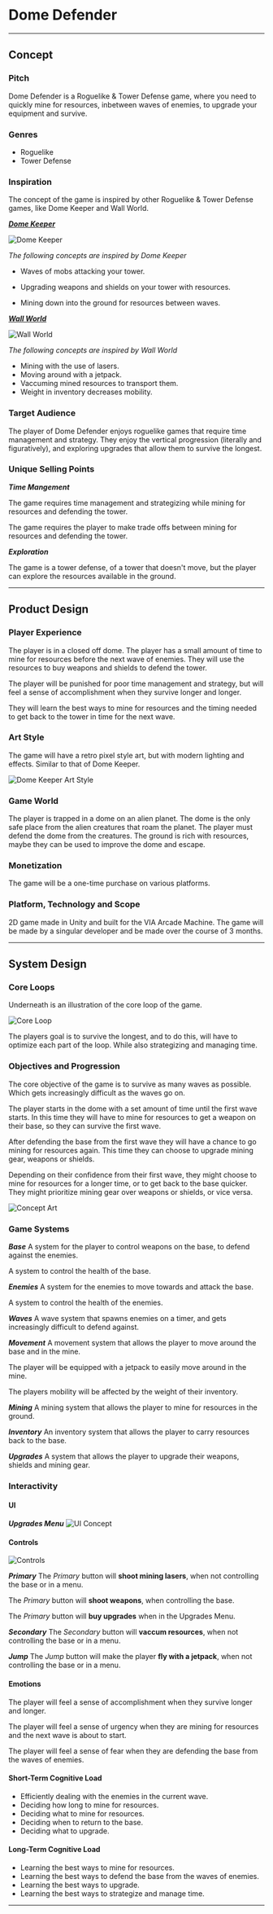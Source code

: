 # Dome Defender

******

## Concept

### Pitch

Dome Defender is a Roguelike & Tower Defense game, where you need to quickly mine for resources, inbetween waves of enemies, to upgrade your equipment and survive.

### Genres

- Roguelike
- Tower Defense

### Inspiration

The concept of the game is inspired by other Roguelike & Tower Defense games, like Dome Keeper and Wall World.

[***Dome Keeper***](https://store.steampowered.com/app/1637320/Dome_Keeper/)

![Dome Keeper](images/dome-keeper.png)

*The following concepts are inspired by Dome Keeper*

- Waves of mobs attacking your tower.

- Upgrading weapons and shields on your tower with resources.

- Mining down into the ground for resources between waves.

[***Wall World***](https://store.steampowered.com/app/2187290/Wall_World/)

![Wall World](images/wall-world.png)

*The following concepts are inspired by Wall World*
- Mining with the use of lasers.
- Moving around with a jetpack.
- Vaccuming mined resources to transport them.
- Weight in inventory decreases mobility.

### Target Audience

The player of Dome Defender enjoys roguelike games that require time management and strategy. They enjoy the vertical progression (literally and figuratively), and exploring upgrades that allow them to survive the longest.

### Unique Selling Points

***Time Mangement***

The game requires time management and strategizing while mining for resources and defending the tower.

The game requires the player to make trade offs between mining for resources and defending the tower.

***Exploration***

The game is a tower defense, of a tower that doesn't move, but the player can explore the resources available in the ground.

******

## Product Design

### Player Experience

The player is in a closed off dome. The player has a small amount of time to mine for resources before the next wave of enemies. They will use the resources to buy weapons and shields to defend the tower. 

The player will be punished for poor time management and strategy, but will feel a sense of accomplishment when they survive longer and longer.

They will learn the best ways to mine for resources and the timing needed to get back to the tower in time for the next wave.

### Art Style

The game will have a retro pixel style art, but with modern lighting and effects. Similar to that of Dome Keeper.

![Dome Keeper Art Style](images/dome-keeper-art.png)

### Game World

The player is trapped in a dome on an alien planet. The dome is the only safe place from the alien creatures that roam the planet. The player must defend the dome from the creatures. The ground is rich with resources, maybe they can be used to improve the dome and escape.

### Monetization

The game will be a one-time purchase on various platforms.

### Platform, Technology and Scope

2D game made in Unity and built for the VIA Arcade Machine. The game will be made by a singular developer and be made over the course of 3 months.

******

## System Design

### Core Loops

Underneath is an illustration of the core loop of the game.

![Core Loop](images/core-loop.png)

The players goal is to survive the longest, and to do this, will have to optimize each part of the loop. While also strategizing and managing time.

### Objectives and Progression

The core objective of the game is to survive as many waves as possible. Which gets increasingly difficult as the waves go on.

The player starts in the dome with a set amount of time until the first wave starts. In this time they will have to mine for resources to get a weapon on their base, so they can survive the first wave.

After defending the base from the first wave they will have a chance to go mining for resources again. This time they can choose to upgrade mining gear, weapons or shields.

Depending on their confidence from their first wave, they might choose to mine for resources for a longer time, or to get back to the base quicker. They might prioritize mining gear over weapons or shields, or vice versa.

![Concept Art](images/concept-art.png)

### Game Systems

***Base***
A system for the player to control weapons on the base, to defend against the enemies.

A system to control the health of the base.

***Enemies***
A system for the enemies to move towards and attack the base.

A system to control the health of the enemies.

***Waves***
A wave system that spawns enemies on a timer, and gets increasingly difficult to defend against.

***Movement***
A movement system that allows the player to move around the base and in the mine.

The player will be equipped with a jetpack to easily move around in the mine.

The players mobility will be affected by the weight of their inventory.

***Mining***
A mining system that allows the player to mine for resources in the ground.

***Inventory***
An inventory system that allows the player to carry resources back to the base.

***Upgrades***
A system that allows the player to upgrade their weapons, shields and mining gear.

### Interactivity

#### UI

***Upgrades Menu***
![UI Concept](images/concept-ui.png)

#### Controls

![Controls](images/controls.png)

***Primary***
The *Primary* button will **shoot mining lasers**, when not controlling the base or in a menu.

The *Primary* button will **shoot weapons**, when controlling the base.

The *Primary* button will **buy upgrades** when in the Upgrades Menu.

***Secondary***
The *Secondary* button will **vaccum resources**, when not controlling the base or in a menu.

***Jump***
The *Jump* button will make the player **fly with a jetpack**, when not controlling the base or in a menu.

#### Emotions

The player will feel a sense of accomplishment when they survive longer and longer.

The player will feel a sense of urgency when they are mining for resources and the next wave is about to start.

The player will feel a sense of fear when they are defending the base from the waves of enemies.

#### Short-Term Cognitive Load

- Efficiently dealing with the enemies in the current wave.
- Deciding how long to mine for resources.
- Deciding what to mine for resources.
- Deciding when to return to the base.
- Deciding what to upgrade.

#### Long-Term Cognitive Load

- Learning the best ways to mine for resources.
- Learning the best ways to defend the base from the waves of enemies.
- Learning the best ways to upgrade.
- Learning the best ways to strategize and manage time.

******